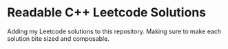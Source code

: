 # Readable C++ Leetcode Solutions

Adding my Leetcode solutions to this repository. Making sure to make each
solution bite sized and composable.

